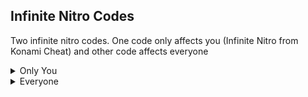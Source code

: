 ## Infinite Nitro Codes

Two infinite nitro codes. One code only affects you (Infinite Nitro from Konami Cheat) and other code affects everyone

<details>
<summary>Only You</summary>

```powerpc
042FE4DC 38600001
042FE538 48000010
```
</details>

<details>
<summary>Everyone</summary>

```powerpc
042FE5CC 60000000
```
</details>